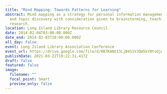 ```yaml
---
title: "Mind Mapping: Towards Patterns for Learning"
abstract: Mind mapping as a strategy for personal information management (PIM)
  and topic discovery with consideration given to brainstorming, teaching and
  research.
location: Long Island Library Resource Council
date: 2014-02-04T03:00:00.000Z
date_end: 2014-02-03T20:00:00.000Z
all_day: false
event: Long Island Library Association Conference
event_url: https://drive.google.com/file/d/0B7KANt13LjB4S1VJQm5kY0tsQjA/edit
publishDate: 2021-03-22T19:22:31.417Z
draft: false
featured: false
image:
  filename: ""
  focal_point: Smart
  preview_only: false
---
```

